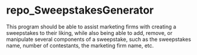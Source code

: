 # repo_SweepstakesGenerator
This program should be able to assist marketing firms with creating a sweepstakes to their liking, while also being able to add, remove, or manipulate several components of a sweepstake, such as the sweepstakes name, number of contestants, the marketing firm name, etc.
